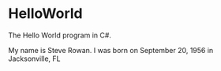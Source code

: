 # HelloWorld
The Hello World program in C#.

My name is Steve Rowan.  I was born on September 20, 1956 in Jacksonville, FL

